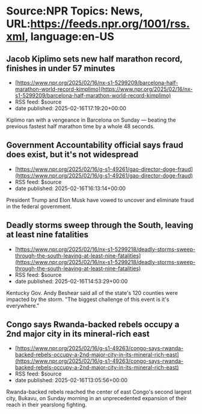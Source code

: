 # Source:NPR Topics: News, URL:https://feeds.npr.org/1001/rss.xml, language:en-US

## Jacob Kiplimo sets new half marathon record, finishes in under 57 minutes
 - [https://www.npr.org/2025/02/16/nx-s1-5299209/barcelona-half-marathon-world-record-kimplimo](https://www.npr.org/2025/02/16/nx-s1-5299209/barcelona-half-marathon-world-record-kimplimo)
 - RSS feed: $source
 - date published: 2025-02-16T17:19:20+00:00

Kiplimo ran with a vengeance in Barcelona on Sunday — beating the previous fastest half marathon time by a whole 48 seconds.

## Government Accountability official says fraud does exist, but it's not widespread
 - [https://www.npr.org/2025/02/16/g-s1-49261/gao-director-doge-fraud](https://www.npr.org/2025/02/16/g-s1-49261/gao-director-doge-fraud)
 - RSS feed: $source
 - date published: 2025-02-16T16:13:14+00:00

President Trump and Elon Musk have vowed to uncover and eliminate fraud in the federal government.

## Deadly storms sweep through the South, leaving at least nine fatalities
 - [https://www.npr.org/2025/02/16/nx-s1-5299218/deadly-storms-sweep-through-the-south-leaving-at-least-nine-fatalities](https://www.npr.org/2025/02/16/nx-s1-5299218/deadly-storms-sweep-through-the-south-leaving-at-least-nine-fatalities)
 - RSS feed: $source
 - date published: 2025-02-16T14:53:29+00:00

Kentucky Gov. Andy Beshear said all of the state's 120 counties were impacted by the storm. "The biggest challenge of this event is it's everywhere."

## Congo says Rwanda-backed rebels occupy a 2nd major city in its mineral-rich east
 - [https://www.npr.org/2025/02/16/g-s1-49263/congo-says-rwanda-backed-rebels-occupy-a-2nd-major-city-in-its-mineral-rich-east](https://www.npr.org/2025/02/16/g-s1-49263/congo-says-rwanda-backed-rebels-occupy-a-2nd-major-city-in-its-mineral-rich-east)
 - RSS feed: $source
 - date published: 2025-02-16T13:05:56+00:00

Rwanda-backed rebels reached the center of east Congo's second largest city, Bukavu, on Sunday morning in an unprecedented expansion of their reach in their yearslong fighting.

